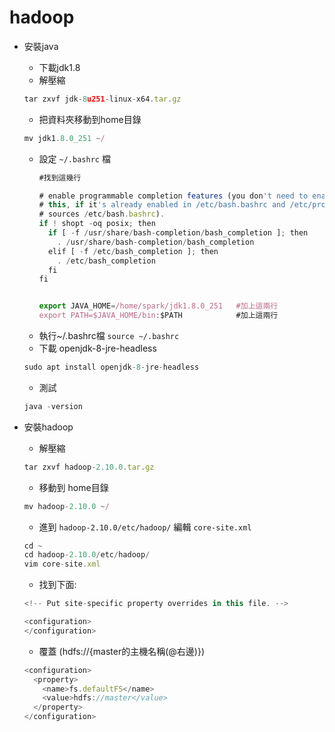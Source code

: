 # hadoop
* 安裝java
  * 下載jdk1.8
  * 解壓縮
  ```js
  tar zxvf jdk-8u251-linux-x64.tar.gz
  ```
  * 把資料夾移動到home目錄
  ```js
  mv jdk1.8.0_251 ~/
  ```
  * 設定 `~/.bashrc` 檔
    ```js
    #找到這幾行
    
    # enable programmable completion features (you don't need to enable
    # this, if it's already enabled in /etc/bash.bashrc and /etc/profile
    # sources /etc/bash.bashrc).
    if ! shopt -oq posix; then
      if [ -f /usr/share/bash-completion/bash_completion ]; then
        . /usr/share/bash-completion/bash_completion
      elif [ -f /etc/bash_completion ]; then
        . /etc/bash_completion
      fi
    fi
    

    export JAVA_HOME=/home/spark/jdk1.8.0_251   #加上這兩行
    export PATH=$JAVA_HOME/bin:$PATH            #加上這兩行
    ```
  * 執行~/.bashrc檔 `source ~/.bashrc`
  * 下載 openjdk-8-jre-headless
  ```js
  sudo apt install openjdk-8-jre-headless
  ```
  * 測試 
  ```js 
  java -version
  ```  
  
* 安裝hadoop
  * 解壓縮
  ```js
  tar zxvf hadoop-2.10.0.tar.gz
  ```
  * 移動到 home目錄
  ```js
  mv hadoop-2.10.0 ~/
  ```
  * 進到 `hadoop-2.10.0/etc/hadoop/` 編輯 `core-site.xml`
  ```js
  cd ~
  cd hadoop-2.10.0/etc/hadoop/
  vim core-site.xml
  ```
  * 找到下面:
  ```js
  <!-- Put site-specific property overrides in this file. -->

  <configuration>
  </configuration>           
  ```
  * 覆蓋 (<value>hdfs://{master的主機名稱(@右邊)}</value>)
  ```js
  <configuration>
    <property>
      <name>fs.defaultFS</name>
      <value>hdfs://master</value>
    </property>
  </configuration>
  ```
































